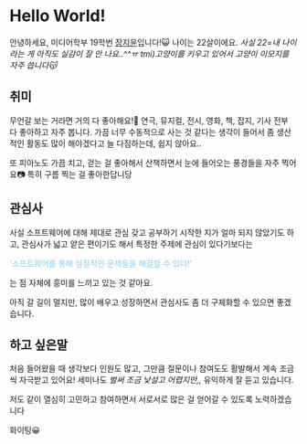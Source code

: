 # Hello World!
안녕하세요, 미디어학부 19학번 <u>장지윤</u>입니다!:smiley_cat: 나이는 22살이에요. *사실 22=내 나이 라는 게 아직도 실감이 잘 안 나요..^^ㅠ*
*tmi)고양이를 키우고 있어서 고양이 이모지를 자주 씁니다:kissing_cat:*

## 취미
무언갈 보는 거라면 거의 다 좋아해요!:eyes: 연극, 뮤지컬, 전시, 영화, 책, 잡지, 기사 전부 다 좋아하고 자주 봅니다. 가끔 너무 수동적으로 사는 것 같다는 생각이 들어서 좀 생산적인 활동도 많이 해야겠다고 늘 다짐하는데, 쉽지 않아요..

또 피아노도 가끔 치고, 걷는 걸 좋아해서 산책하면서 눈에 들어오는 풍경들을 자주 찍어요:camera: 특히 구름 찍는 걸 좋아한답니당

## 관심사
사실 소프트웨어에 대해 제대로 관심 갖고 공부하기 시작한 지가 얼마 되지 않았기도 하고, 관심사가 넓고 얕은 편이기도 해서 특정한 주제에 관심이 있다기보다는

<span style="color:skyblue">'소프트웨어를 통해 실질적인 문제들을 해결할 수 있다!'</span>

는 점 자체에 흥미를 느끼고 있는 것 같아요.

아직 갈 길이 멀지만, 많이 배우고 성장하면서 관심사도 좀 더 구체화할 수 있으면 좋겠습니다.

## 하고 싶은말
처음 들어왔을 때 생각보다 인원도 많고, 그만큼 질문이나 참여도도 활발해서 계속 조금씩 자극받고 있어요! 세미나도 *벌써 조금 낯설고 어렵지만,,* 유익하게 잘 듣고 있습니다.

저도 같이 열심히 고민하고 참여하면서 서로서로 많은 걸 얻어갈 수 있도록 노력하겠습니다

화이팅:grinning: